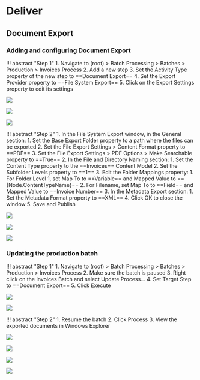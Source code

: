# Deliver

## Document Export

### Adding and configuring Document Export

!!! abstract "Step 1"
    1. Navigate to (root) > Batch Processing > Batches > Production > Invoices Process
    2. Add a new step
    3. Set the Activity Type property of the new step to ==Document Export==
    4. Set the Export Provider property to ==File System Export==
    5. Click on the Export Settings property to edit its settings

![](../assets/img/vol-1/5-1/001.png)

![](../assets/img/vol-1/5-1/002.png)

![](../assets/img/vol-1/5-1/004.png)

!!! abstract "Step 2"
    1. In the File System Export window, in the General section:
        1. Set the Base Export Folder property to a path where the files can be exported
        2. Set the File Export Settings > Content Format property to ==PDF==
        3. Set the File Export Settings > PDF Options > Make Searchable property to ==True==
    2. In the File and Directory Naming section:
        1. Set the Content Type property to the ==Invoices== Content Model
        2. Set the Subfolder Levels property to ==1==
        3. Edit the Folder Mappings property:
            1. For Folder Level 1, set Map To to ==Variable== and Mapped Value to =={Node.ContentTypeName}==
            2. For Filename, set Map To to ==Field== and Mapped Value to ==Invoice Number==
    3. In the Metadata Export section:
        1. Set the Metadata Format property to ==XML==
    4. Click OK to close the window
    5. Save and Publish

![](../assets/img/vol-1/5-1/028.png)

![](../assets/img/vol-1/5-1/032.png)

![](../assets/img/vol-1/5-1/033.png)

### Updating the production batch

!!! abstract "Step 1"
    1. Navigate to (root) > Batch Processing > Batches > Production > Invoices Process
    2. Make sure the batch is paused
    3. Right click on the Invoices Batch and select Update Process...
    4. Set Target Step to ==Document Export==
    5. Click Execute

![](../assets/img/vol-1/5-1/036.png)

![](../assets/img/vol-1/5-1/039.png)

!!! abstract "Step 2"
    1. Resume the batch
    2. Click Process
    3. View the exported documents in Windows Explorer

![](../assets/img/vol-1/5-1/043.png)

![](../assets/img/vol-1/5-1/044.png)

![](../assets/img/vol-1/5-1/045.png)

![](../assets/img/vol-1/5-1/046.png)